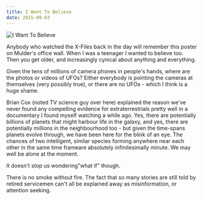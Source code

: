 ```yaml
---
title: I Want To Believe
date: 2015-09-03
---
```


![I Want To Believe](https://source.unsplash.com/4v9Kk01mEbY/1600x900)

Anybody who watched the X-Files back in the day will remember this poster on Mulder's office wall. When I was a teenager I wanted to believe too. Then you get older, and increasingly cynical about anything and everything.

Given the tens of millions of camera phones in people's hands, where are the photos or videos of UFOs? Either everybody is pointing the cameras at themselves (very possibly true), or there are no UFOs - which I think is a huge shame.

Brian Cox (noted TV science guy over here) explained the reason we've never found any compelling evidence for extraterrestrials pretty well in a documentary I found myself watching a while ago. Yes, there are potentially billions of planets that might harbour life in the galaxy, and yes, there are potentially millions in the neighbourhood too - but given the time-spans planets evolve through, we have been here for the blink of an eye. The chances of two intelligent, similar species forming anywhere near each other in the same time frameare absolutely infinitesimally minute. We may well be alone at the moment.

It doesn't stop us wondering"what if" though.

There is no smoke without fire. The fact that so many stories are still told by retired servicemen can't all be explained away as misinformation, or attention seeking.